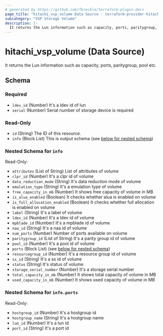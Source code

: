 ```yaml
---
# generated by https://github.com/fbreckle/terraform-plugin-docs
page_title: "hitachi_vsp_volume Data Source - terraform-provider-hitachi"
subcategory: "VSP Storage Volume"
description: |-
  It returns the Lun information such as capacity, ports, paritygroup, pool etc.
---
```


# hitachi_vsp_volume (Data Source)

It returns the Lun information such as capacity, ports, paritygroup, pool etc.



<!-- schema generated by tfplugindocs -->
## Schema

### Required

- `ldev_id` (Number) It's a ldev id of lun
- `serial` (Number) Serial number of storage device is required

### Read-Only

- `id` (String) The ID of this resource.
- `info` (Block List) This is output schema (see [below for nested schema](#nestedblock--info))

<a id="nestedblock--info"></a>
### Nested Schema for `info`

Read-Only:

- `attributes` (List of String) List of attributes of volume
- `clpr_id` (Number) It's a clpr id of volume
- `data_reduction_mode` (String) It's data reduction mode of volume
- `emulation_type` (String) It's a emulation type of volume
- `free_capacity_in_mb` (Number) It shows free capacity of volume in MB
- `is_alua_enabled` (Boolean) It checks whether alua is enabled on volume
- `is_full_allocation_enabled` (Boolean) It checks whether full allocation is enabled on volume
- `label` (String) It's a label of volume
- `ldev_id` (Number) It's a ldev id of volume
- `mpblade_id` (Number) It's a mpblade id of volume
- `naa_id` (String) It's a naa id of volume
- `num_ports` (Number) Number of ports available on volume
- `paritygroup_id` (List of String) It's a parity group id of volume
- `pool_id` (Number) It's a pool id of volume
- `ports` (Block List) (see [below for nested schema](#nestedblock--info--ports))
- `resourcegroup_id` (Number) It's a resource group id of volume
- `ss_id` (String) It's a ss id of volume
- `status` (String) It's status of volume
- `storage_serial_number` (Number) It's a storage serial number
- `total_capacity_in_mb` (Number) It shows total capacity of volume in MB
- `used_capacity_in_mb` (Number) It shows used capacity of volume in MB

<a id="nestedblock--info--ports"></a>
### Nested Schema for `info.ports`

Read-Only:

- `hostgroup_id` (Number) It's a hostgroup id
- `hostgroup_name` (String) It's a hostgroup name
- `lun_id` (Number) It's a lun id
- `port_id` (String) It's a port id


